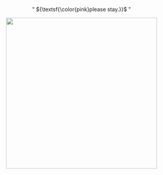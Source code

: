 <p align="center">
 " ${\textsf{\color{pink}please stay.}}$ "

 <p align="center">
  <img src="https://i.pinimg.com/originals/87/a7/8e/87a78e7541d0bf53c7bf1eb3f79da22b.gif" width=400> <br>
